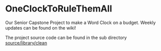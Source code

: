 # OneClockToRuleThemAll
Our Senior Capstone Project to make a Word Clock on a budget. Weekly updates can be found on the wiki!

The project source code can be found in the sub directory [source/library/clean](source/library/clean)
